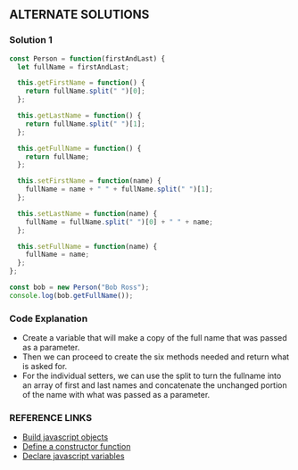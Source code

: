 ## ALTERNATE SOLUTIONS

### Solution 1
```js
const Person = function(firstAndLast) {
  let fullName = firstAndLast;

  this.getFirstName = function() {
    return fullName.split(" ")[0];
  };

  this.getLastName = function() {
    return fullName.split(" ")[1];
  };

  this.getFullName = function() {
    return fullName;
  };

  this.setFirstName = function(name) {
    fullName = name + " " + fullName.split(" ")[1];
  };

  this.setLastName = function(name) {
    fullName = fullName.split(" ")[0] + " " + name;
  };

  this.setFullName = function(name) {
    fullName = name;
  };
};

const bob = new Person("Bob Ross");
console.log(bob.getFullName());
```

### Code Explanation
- Create a variable that will make a copy of the full name that was passed as a parameter.
- Then we can proceed to create the six methods needed and return what is asked for.
- For the individual setters, we can use the split to turn the fullname into an array of first and last names and concatenate the unchanged portion of the name with what was passed as a parameter.

### REFERENCE LINKS
- [Build javascript objects](https://www.freecodecamp.org/learn/javascript-algorithms-and-data-structures/basic-javascript/build-javascript-objects)
- [Define a constructor function](https://www.freecodecamp.org/learn/javascript-algorithms-and-data-structures/object-oriented-programming/define-a-constructor-function)
- [Declare javascript variables](https://www.freecodecamp.org/learn/javascript-algorithms-and-data-structures/basic-javascript/declare-javascript-variables)

